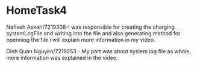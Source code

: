 # HomeTask4
Nafiseh Askari/7219308-I was responsible for creating the charging systemLogFile and writing into the file and also generating method for openning the file i will explain more information in my video.

Dinh Quan Nguyen/7219253 - My part was about system log file as whole, more information was explained in the video.
